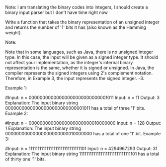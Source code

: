 Note: I am translating the binary codes into integers,
      I should create a binary input parser but I don't have time right now

Write a function that takes the binary representation of an unsigned integer and returns the number of '1' bits it has (also known as the Hamming weight).

Note:

Note that in some languages, such as Java, there is no unsigned integer type. In this case, the input will be given as a signed integer type. It should not affect your implementation, as the integer's internal binary representation is the same, whether it is signed or unsigned.
In Java, the compiler represents the signed integers using 2's complement notation. Therefore, in Example 3, the input represents the signed integer. -3.
 

Example 1:

#Input: n = 00000000000000000000000000001011
Input: n = 11
Output: 3
Explanation: The input binary string 00000000000000000000000000001011 has a total of three '1' bits.
Example 2:

#Input: n = 00000000000000000000000010000000
Input: n = 128
Output: 1
Explanation: The input binary string 00000000000000000000000010000000 has a total of one '1' bit.
Example 3:

#Input: n = 11111111111111111111111111111101
Input: n = 4294967293
Output: 31
Explanation: The input binary string 11111111111111111111111111111101 has a total of thirty one '1' bits.
